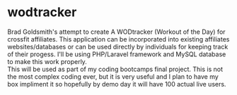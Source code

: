 # wodtracker
Brad Goldsmith's attempt to create A WODtracker (Workout of the Day) for crossfit affiliates.  This application can be incorporated into existing affiliates websites/databases or can be used directly by individuals for keeping track of their progess.
I'll be using PHP/Laravel framework and MySQL database to make this work properly.  
This will be used as part of my coding bootcamps final project.  This is not the most complex coding ever, but it is very useful and I plan to have my box impliment it so hopefully by demo day it will have 100 actual live users.  
